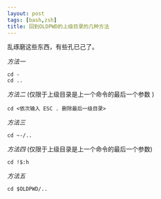 ```yaml
---
layout: post
tags: [bash,zsh]
title: 回到OLDPWD的上级目录的几种方法
---
```


乱琢磨这些东西，有些孔已己了。

*方法一*

    cd -
    cd ..

*方法二* (仅限于上级目录是上一个命令的最后一个参数 )

    cd <依次输入 ESC . 删除最后一级目录>

*方法三*

    cd ~-/..

*方法四* (仅限于上级目录是上一个命令的最后一个参数)

    cd !$:h

*方法五*

    cd $OLDPWD/..

